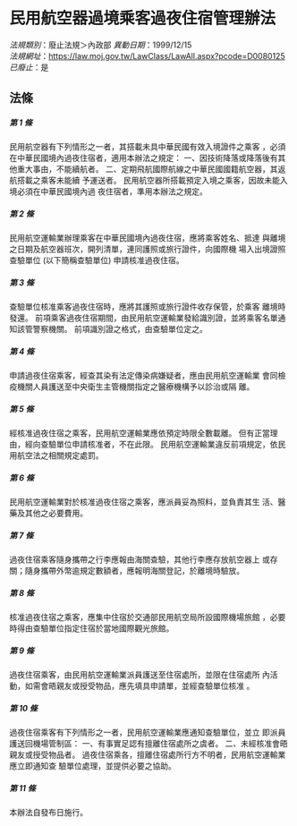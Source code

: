 # 民用航空器過境乘客過夜住宿管理辦法

*法規類別*：廢止法規＞內政部
*異動日期*：1999/12/15  
*法規網址*：https://law.moj.gov.tw/LawClass/LawAll.aspx?pcode=D0080125
*已廢止*：是


## 法條
##### 第 1 條
民用航空器有下列情形之一者，其搭載未具中華民國有效入境證件之乘客
，必須在中華民國境內過夜住宿者，適用本辦法之規定：
一、因技術降落或降落後有其他重大事由，不能續航者。
二、定期飛航國際航線之中華民國國籍航空器，其返航搭載之乘客未能續
    予運送者。
民用航空器所搭載預定入境之乘客，因故未能入境必須在中華民國境內過
夜住宿者，準用本辦法之規定。


##### 第 2 條
民用航空運輸業辦理乘客在中華民國境內過夜住宿，應將乘客姓名、抵達
與離境之日期及航空器班次，開列清單，連同護照或旅行證件，向國際機
場入出境證照查驗單位 (以下簡稱查驗單位) 申請核准過夜住宿。

##### 第 3 條
查驗單位核准乘客過夜住宿時，應將其護照或旅行證件收存保管，於乘客
離境時發還。
前項乘客過夜住宿期間，由民用航空運輸業發給識別證，並將乘客名單通
知該管警察機關。
前項識別證之格式，由查驗單位定之。

##### 第 4 條
申請過夜住宿乘客，經查其染有法定傳染病嫌疑者，應由民用航空運輸業
會同檢疫機關人員護送至中央衛生主管機關指定之醫療機構予以診治或隔
離。

##### 第 5 條
經核准過夜住宿之乘客，民用航空運輸業應依預定時限全數載離。
但有正當理由，經向查驗單位申請核准者，不在此限。
民用航空運輸業違反前項規定，依民用航空法之相關規定處罰。

##### 第 6 條
民用航空運輸業對於核准過夜住宿之乘客，應派員妥為照料，並負責其生
活、醫藥及其他之必要費用。

##### 第 7 條
過夜住宿乘客隨身攜帶之行李應報由海關查驗，其他行李應存放航空器上
或存關；隨身攜帶外幣逾規定數額者，應報明海關登記，於離境時驗放。

##### 第 8 條
核准過夜住宿之乘客，應集中住宿於交通部民用航空局所設國際機場旅館
，必要時得由查驗單位指定住宿於當地國際觀光旅館。

##### 第 9 條
過夜住宿乘客，由民用航空運輸業派員護送至住宿處所，並限在住宿處所
內活動，如需會晤親友或授受物品，應先填具申請單，並經查驗單位核准
。

##### 第 10 條
過夜住宿乘客有下列情形之一者，民用航空運輸業應通知查驗單位，並立
即派員護送回機場管制區：
一、有事實足認有擅離住宿處所之虞者。
二、未經核准會晤親友或授受物品者。
過夜住宿乘各，擅離住宿處所行方不明者，民用航空運輸業應立即通知查
驗單位處理，並提供必要之協助。


##### 第 11 條
本辦法自發布日施行。


